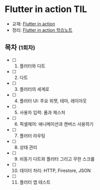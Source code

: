 # Flutter in action TIL
- 교재: [Flutter in action](https://www.aladin.co.kr/shop/wproduct.aspx?ItemId=261927568)
- 정리: [Flutter in action 학습노트](TBD)


## 목차 <small>(1회차)</small>
- [ ] 1. 플러터와 다트
- [ ] 2. 다트
- [ ] 3. 플러터의 세계로
- [ ] 4. 플러터 UI: 주요 위젯, 테마, 레이아웃
- [ ] 5. 사용자 입력: 폼과 제스처
- [ ] 6. 픽셀제어: 애니메이션과 캔버스 사용하기
- [ ] 7. 플러터 라우팅
- [ ] 8. 상태 관리
- [ ] 9. 비동기 다트와 플러터 그리고 무한 스크롤
- [ ] 10. 데이터 처리: HTTP, Firestore, JSON
- [ ] 11. 플러터 앱 테스트

